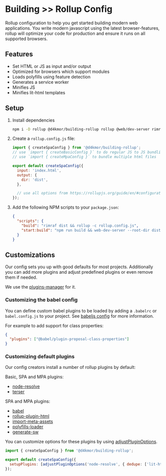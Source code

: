 # Building >> Rollup Config

Rollup configuration to help you get started building modern web applications.
You write modern javascript using the latest browser-features, rollup will optimize your code for production and ensure it runs on all supported browsers.

## Features

- Set HTML or JS as input and/or output
- Optimized for browsers which support modules
- Loads polyfills using feature detection
- Generates a service worker
- Minifies JS
- Minifies lit-html templates

## Setup

1. Install dependencies

   ```bash
   npm i -D rollup @d4kmor/building-rollup rollup @web/dev-server rimraf
   ```

2. Create a `rollup.config.js` file:

   ```js
   import { createSpaConfig } from '@d4kmor/building-rollup';
   // use `import { createBasicConfig }` to do regular JS to JS bundling
   // use `import { createMpaConfig }` to bundle multiple html files

   export default createSpaConfig({
     input: 'index.html',
     output: {
       dir: 'dist',
     },

     // use all options from https://rollupjs.org/guide/en/#configuration-files
   });
   ```

3. Add the following NPM scripts to your `package.json`:

   ```json
   {
     "scripts": {
       "build": "rimraf dist && rollup -c rollup.config.js",
       "start:build": "npm run build && web-dev-server --root-dir dist --app-index index.html --open"
     }
   }
   ```

## Customizations

Our config sets you up with good defaults for most projects. Additionally you can add more plugins and adjust predefined plugins or even remove them if needed.

We use the [plugins-manager](../plugins-manager/overview.md) for it.

### Customizing the babel config

You can define custom babel plugins to be loaded by adding a `.babelrc` or `babel.config.js` to your project. See [babeljs config](https://babeljs.io/docs/en/configuration) for more information.

For example to add support for class properties:

```json
{
  "plugins": ["@babel/plugin-proposal-class-properties"]
}
```

### Customizing default plugins

Our config creators install a number of rollup plugins by default:

Basic, SPA and MPA plugins:

- [node-resolve](https://github.com/rollup/plugins/tree/master/packages/node-resolve#readme)
- [terser](https://github.com/TrySound/rollup-plugin-terser#readme)

SPA and MPA plugins:

- [babel](https://github.com/rollup/plugins/tree/master/packages/babel#readme)
- [rollup-plugin-html](https://modern-web.dev/docs/building/rollup-plugin-html/)
- [import-meta-assets](https://modern-web.dev/docs/building/rollup-plugin-import-meta-assets/)
- [polyfills-loader](https://modern-web.dev/docs/building/rollup-plugin-polyfills-loader/)
- [generate-sw](https://www.npmjs.com/package/rollup-plugin-workbox)

You can customize options for these plugins by using [adjustPluginOptions](../plugins-manager/overview.md#adjusting-plugin-options).

```js
import { createSpaConfig } from '@d4kmor/building-rollup';

export default createSpaConfig({
  setupPlugins: [adjustPluginOptions('node-resolve', { dedupe: ['lit-html'] })],
});
```
